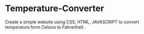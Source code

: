 # Temperature-Converter
Create a simple website using CSS, HTML, JAVASCRIPT to convert temperature form Celsius to Fahrenheit .
